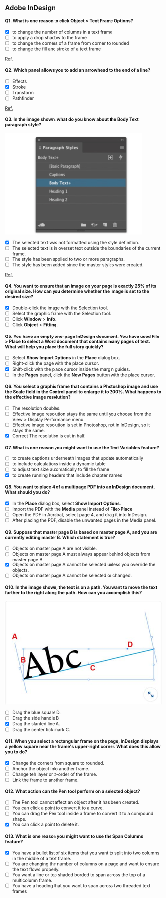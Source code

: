 ## Adobe InDesign

#### Q1. What is one reason to click Object > Text Frame Options?

- [x] to change the number of columns in a text frame
- [ ] to apply a drop shadow to the frame
- [ ] to change the corners of a frame from corner to rounded
- [ ] to change the fill and stroke of a text frame

[Ref.](https://www.agitraining.com/adobe/indesign/tutorials/text-frame-options-in-indesign?page=4#:~:text=You%20can%20have%20InDesign%20determine,choosing%20Object%20%3E%20Text%20Frame%20Options.)

#### Q2. Which panel allows you to add an arrowhead to the end of a line?

- [ ] Effects
- [x] Stroke
- [ ] Transform
- [ ] Pathfinder

[Ref.](https://helpx.adobe.com/in/indesign/using/applying-line-stroke-settings.html#:~:text=Use%20the%20Start%20and%20End,the%20Start%20and%20End%20menus.)

#### Q3. In the image shown, what do you know about the Body Text paragraph style?

![Q3](images/Q3.jpg)

- [x] The selected text was not formatted using the style definition.
- [ ] The selected text is in overset text outside the boundaries of the current frame.
- [ ] The style has been applied to two or more paragraphs.
- [ ] The style has been added since the master styles were created.

[Ref.](https://helpx.adobe.com/indesign/using/paragraph-character-styles.html)

#### Q4. You want to ensure that an image on your page is exactly 25% of its original size. How can you determine whether the image is set to the desired size?

- [x] Double-click the image with the Selection tool.
- [ ] Select the graphic frame with the Selection tool.
- [ ] Click **Window** > **Info**.
- [ ] Click **Object** > **Fitting**.

#### Q5. You have an empty one-page InDesign document. You have used File > Place to select a Word document that contains many pages of text. What will help you place the full story quickly?

- [ ] Select **Show Import Options** in the **Place** dialog box.
- [ ] Right-click the page with the place cursor.
- [x] Shift-click with the place cursor inside the margin guides.
- [ ] In the **Pages** panel, click the **New Pages** button with the place cursor.

#### Q6. You select a graphic frame that contains a Photoshop image and use the Scale field in the Control panel to enlarge it to 200%. What happens to the effective image resolution?

- [ ] The resolution doubles.
- [ ] Effective image resolution stays the same until you choose from the View > Display Performance menu.
- [ ] Effective image resolution is set in Photoshop, not in InDesign, so it stays the same.
- [x] Correct The resolution is cut in half.

#### Q7. What is one reason you might want to use the Text Variables feature?

- [ ] to create captions underneath images that update automatically
- [ ] to include calculations inside a dynamic table
- [ ] to adjust text size automatically to fill the frame
- [x] to create running headers that include chapter names

#### Q8. You want to place 4 of a multipage PDF into an InDesign document. What should you do?

- [x] In the **Place** dialog box, select **Show Import Options**.
- [ ] Import the PDF with the **Media** panel instead of **File>Place**
- [ ] Open the PDF in Acrobat, select page 4, and drag it into InDesign.
- [ ] After placing the PDF, disable the unwanted pages in the Media panel.

#### Q9. Suppose that master page B is based on master page A, and you are currently editing master B. Which statement is true?

- [ ] Objects on master page A are not visible.
- [ ] Objects on master page A must always appear behind objects from master page B.
- [x] Objects on master page A cannot be selected unless you override the objects.
- [ ] Objects on master page A cannot be selected or changed.

#### Q10. In the image shown, the text is on a path. You want to move the text farther to the right along the path. How can you accomplish this?

![Q10](images/q10.png)

- [ ] Drag the blue square D.
- [ ] Drag the side handle B
- [x] Drag the slanted line A.
- [ ] Drag the center tick mark C.

#### Q11. When you select a rectangular frame on the page, InDesign displays a yellow square near the frame's upper-right corner. What does this allow you to do?

- [x] Change the corners from square to rounded.
- [ ] Anchor the object into another frame.
- [ ] Change teh layer or z-order of the frame.
- [ ] Link the frame to another frame.

#### Q12. What action can the Pen tool perform on a selected object?

- [ ] The Pen tool cannot affect an object after it has been created.
- [ ] You can click a point to convert it to a curve.
- [ ] You can drag the Pen tool inside a frame to convert it to a compound shape.
- [x] You can click a point to delete it.

#### Q13. What is one reason you might want to use the Span Columns feature?

- [x] You have a bullet list of six items that you want to split into two columns in the middle of a text frame.
- [ ] You are changing the number of columns on a page and want to ensure the text flows properly.
- [ ] You want a line or top shaded borded to span across the top of a multicolumn frame.
- [ ] You have a heading that you want to span across two threaded text frames
